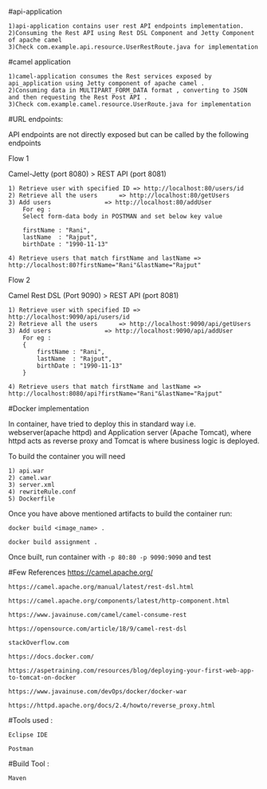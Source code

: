 
#api-application

	1)api-application contains user rest API endpoints implementation.
	2)Consuming the Rest API using Rest DSL Component and Jetty Component of apache camel
	3)Check com.example.api.resource.UserRestRoute.java for implementation

#camel application

	1)camel-application consumes the Rest services exposed by api_application using Jetty component of apache camel .
	2)Consuming data in MULTIPART_FORM_DATA format , converting to JSON and then requesting the Rest Post API .
	3)Check com.example.camel.resource.UserRoute.java for implementation

#URL endpoints:

API endpoints are not directly exposed but can be called by the following endpoints

Flow 1

Camel-Jetty (port 8080) > REST API (port 8081)

	1) Retrieve user with specified ID => http://localhost:80/users/id
	2) Retrieve all the users 	   => http://localhost:80/getUsers
	3) Add users 			   => http://localhost:80/addUser
   		For eg :
		Select form-data body in POSTMAN and set below key value
			
		firstName : "Rani",
		lastName  : "Rajput",
		birthDate : "1990-11-13"

	4) Retrieve users that match firstName and lastName => http://localhost:80?firstName="Rani"&lastName="Rajput"

Flow 2

Camel Rest DSL (Port 9090) > REST API (port 8081)

	1) Retrieve user with specified ID => http://localhost:9090/api/users/id
	2) Retrieve all the users 	   => http://localhost:9090/api/getUsers
	3) Add users 			   => http://localhost:9090/api/addUser
   		For eg :
		{	
			firstName : "Rani",
			lastName  : "Rajput",
			birthDate : "1990-11-13"
		}

	4) Retrieve users that match firstName and lastName => http://localhost:8080/api?firstName="Rani"&lastName="Rajput"

#Docker implementation

In container, have tried to deploy this in standard way i.e. webserver(apache httpd) and Application server (Apache Tomcat),
where httpd acts as reverse proxy and Tomcat is where business logic is deployed.

To build the container you will need
		
	1) api.war
	2) camel.war
	3) server.xml
	4) rewriteRule.conf
	5) Dockerfile

Once you have above mentioned artifacts to build the container run:

` docker build <image_name> . `

` docker build assignment . `


Once built, run container with `` -p 80:80 -p 9090:9090 `` and test


#Few References
	https://camel.apache.org/

	https://camel.apache.org/manual/latest/rest-dsl.html

	https://camel.apache.org/components/latest/http-component.html

	https://www.javainuse.com/camel/camel-consume-rest

	https://opensource.com/article/18/9/camel-rest-dsl

	stackOverflow.com

	https://docs.docker.com/

	https://aspetraining.com/resources/blog/deploying-your-first-web-app-to-tomcat-on-docker

	https://www.javainuse.com/devOps/docker/docker-war

	https://httpd.apache.org/docs/2.4/howto/reverse_proxy.html


#Tools used :

	Eclipse IDE

	Postman
       
#Build Tool :

	Maven